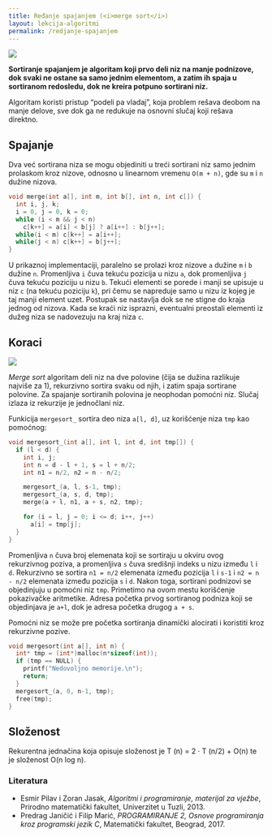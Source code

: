 ```yaml
---
title: Ređanje spajanjem (<i>merge sort</i>)
layout: lekcija-algoritmi
permalink: /redjanje-spajanjem
---
```


![](https://upload.wikimedia.org/wikipedia/commons/c/c5/Merge_sort_animation2.gif)

**Sortiranje spajanjem je algoritam koji prvo deli niz na manje podnizove, dok svaki ne ostane sa samo jednim elementom, a zatim ih spaja u sortiranom redosledu, dok ne kreira potpuno sortirani niz.**

Algoritam koristi pristup “podeli pa vladaj”, koja problem rešava deobom na manje delove, sve dok ga ne redukuje na osnovni slučaj koji rešava direktno. 

## Spajanje

Dva već sortirana niza se mogu objediniti u treći sortirani niz samo jednim prolaskom kroz nizove, odnosno u linearnom vremenu `O(m + n)`, gde su `m` i `n` dužine nizova.

```c
void merge(int a[], int m, int b[], int n, int c[]) {
  int i, j, k;
  i = 0, j = 0, k = 0;
  while (i < m && j < n)
    c[k++] = a[i] < b[j] ? a[i++] : b[j++];
  while(i < m) c[k++] = a[i++];
  while(j < n) c[k++] = b[j++];
}
```

U prikaznoj implementaciji, paralelno se prolazi kroz nizove `a` dužine `m` i `b` dužine `n`. Promenljiva `i` čuva tekuću pozicija u nizu `a`, dok promenljiva `j` čuva tekuću poziciju u nizu `b`. Tekući elementi se porede i manji se upisuje u niz `c` (na tekuću poziciju `k`), pri čemu se napreduje samo u nizu iz kojeg je taj manji element uzet. Postupak se nastavlja dok se ne stigne do kraja jednog od nizova. Kada se kraći niz isprazni, eventualni preostali elementi iz dužeg niza se nadovezuju na kraj niza `c`.

## Koraci

![](https://upload.wikimedia.org/wikipedia/commons/c/cc/Merge-sort-example-300px.gif)

*Merge sort* algoritam deli niz na dve polovine (čija se dužina razlikuje najviše za 1), rekurzivno sortira svaku od njih, i zatim spaja sortirane polovine. Za spajanje sortiranih polovina je neophodan pomoćni niz. Slučaj izlaza iz rekurzije je jednočlani niz. 

Funkicija `mergesort_` sortira deo niza `a[l, d]`, uz korišćenje niza `tmp` kao pomoćnog:

```c
void mergesort_(int a[], int l, int d, int tmp[]) {
  if (l < d) {
    int i, j;
    int n = d - l + 1, s = l + n/2;
    int n1 = n/2, n2 = n - n/2;

    mergesort_(a, l, s-1, tmp);
    mergesort_(a, s, d, tmp);
    merge(a + l, n1, a + s, n2, tmp);

    for (i = l, j = 0; i <= d; i++, j++)
      a[i] = tmp[j];
  }
}
```

Promenljiva `n` čuva broj elemenata koji se sortiraju u okviru ovog rekurzivnog poziva, a promenljiva `s` čuva središnji indeks u nizu između `l` i `d`. Rekurzivno se sortira `n1 = n/2` elemenata između pozicija `l` i `s-1` i `n2 = n - n/2` elemenata između pozicija `s` i `d`. Nakon toga, sortirani podnizovi se objedinjuju u pomoćni niz `tmp`. Primetimo na ovom mestu korišćenje pokazivačke aritmetike. Adresa početka prvog sortiranog podniza koji se objedinjava je `a+l`, dok je adresa početka drugog `a + s`.

Pomoćni niz se može pre početka sortiranja dinamički alocirati i koristiti kroz rekurzivne pozive.

```c
void mergesort(int a[], int n) {
  int* tmp = (int*)malloc(n*sizeof(int));
  if (tmp == NULL) {
    printf("Nedovoljno memorije.\n");
    return;
  }
  mergesort_(a, 0, n-1, tmp);
  free(tmp);
}
```

## Složenost

Rekurentna jednačina koja opisuje složenost je T (n) = 2 · T (n/2) + O(n) te je složenost O(n log n).

### Literatura

* Esmir Pilav i Zoran Jasak, *Algoritmi i programiranje, materijal za vježbe*, Prirodno matematički fakultet, Univerzitet u Tuzli, 2013.
* Predrag Janičić i Filip Marić, *PROGRAMIRANJE 2, Osnove programiranja kroz programski jezik C*, Matematički fakultet, Beograd, 2017.
